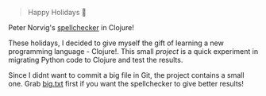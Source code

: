 > Happy Holidays :santa:

Peter Norvig's [spellchecker](http://norvig.com/spell-correct.html) in Clojure!

These holidays, I decided to give myself the gift of learning a new programming language - Clojure!. This small *project* is a quick experiment in migrating Python code to Clojure and test the results. 

Since I didnt want to commit a big file in Git, the project contains a small one.
Grab [big.txt](http://norvig.com/big.txt) first if you want the spellchecker to give better results!


